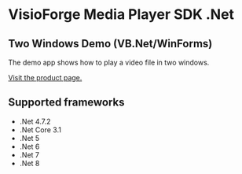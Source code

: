 ﻿# VisioForge Media Player SDK .Net

## Two Windows Demo (VB.Net/WinForms)

The demo app shows how to play a video file in two windows.

[Visit the product page.](https://www.visioforge.com/media-player-sdk-net)

## Supported frameworks

* .Net 4.7.2
* .Net Core 3.1
* .Net 5
* .Net 6
* .Net 7
* .Net 8

